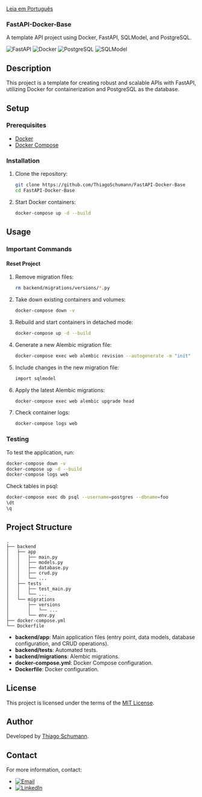 [Leia em Português](README.pt-br.md)

### FastAPI-Docker-Base

A template API project using Docker, FastAPI, SQLModel, and PostgreSQL.

![FastAPI](https://img.shields.io/badge/FastAPI-005571?style=flat&logo=fastapi)
![Docker](https://img.shields.io/badge/Docker-2496ED?style=flat&logo=docker&logoColor=white)
![PostgreSQL](https://img.shields.io/badge/PostgreSQL-336791?style=flat&logo=postgresql&logoColor=white)
![SQLModel](https://img.shields.io/badge/SQLModel-2496ED?style=flat&logo=sqlalchemy&logoColor=white)

## Description

This project is a template for creating robust and scalable APIs with FastAPI, utilizing Docker for containerization and PostgreSQL as the database.

## Setup

### Prerequisites

- [Docker](https://www.docker.com/)
- [Docker Compose](https://docs.docker.com/compose/)

### Installation

1. Clone the repository:
   ```bash
   git clone https://github.com/ThiagoSchumann/FastAPI-Docker-Base
   cd FastAPI-Docker-Base
   ```

2. Start Docker containers:
   ```bash
   docker-compose up -d --build
   ```

## Usage

### Important Commands

#### Reset Project

1. Remove migration files:
   ```bash
   rm backend/migrations/versions/*.py
   ```

2. Take down existing containers and volumes:
   ```bash
   docker-compose down -v
   ```

3. Rebuild and start containers in detached mode:
   ```bash
   docker-compose up -d --build
   ```

4. Generate a new Alembic migration file:
   ```bash
   docker-compose exec web alembic revision --autogenerate -m "init"
   ```

5. Include changes in the new migration file:
   ```bash
   import sqlmodel
   ```

6. Apply the latest Alembic migrations:
   ```bash
   docker-compose exec web alembic upgrade head
   ```

7. Check container logs:
   ```bash
   docker-compose logs web
   ```

### Testing

To test the application, run:
```bash
docker-compose down -v
docker-compose up -d --build
docker-compose logs web
```

Check tables in psql:
```bash
docker-compose exec db psql --username=postgres --dbname=foo
\dt
\q
```

## Project Structure

```plaintext
.
├── backend
│   ├── app
│   │   ├── main.py
│   │   ├── models.py
│   │   ├── database.py
│   │   ├── crud.py
│   │   └── ...
│   ├── tests
│   │   ├── test_main.py
│   │   └── ...
│   └── migrations
│       ├── versions
│       │   └── ...
│       └── env.py
├── docker-compose.yml
└── Dockerfile
```

- **backend/app**: Main application files (entry point, data models, database configuration, and CRUD operations).
- **backend/tests**: Automated tests.
- **backend/migrations**: Alembic migrations.
- **docker-compose.yml**: Docker Compose configuration.
- **Dockerfile**: Docker configuration.

## License

This project is licensed under the terms of the [MIT License](LICENSE).

## Author

Developed by [Thiago Schumann](https://github.com/ThiagoSchumann).

## Contact

For more information, contact:
- [![Email](https://img.shields.io/badge/Email-thiagoarturschumann@gmail.com-red?style=flat&logo=gmail&logoColor=white)](maito:thiagoarturschumann@gmail.com)
- [![LinkedIn](https://img.shields.io/badge/LinkedIn-thiagoschumann-blue?style=flat&logo=linkedin&logoColor=white)](https://www.linkedin.com/in/thiagoschumann/)
